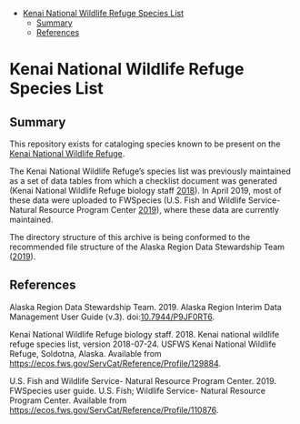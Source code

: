   - [Kenai National Wildlife Refuge Species
    List](#kenai-national-wildlife-refuge-species-list)
      - [Summary](#summary)
      - [References](#references)

# Kenai National Wildlife Refuge Species List

## Summary

This repository exists for cataloging species known to be present on the
[Kenai National Wildlife
Refuge](https://www.fws.gov/refuge/kenai/ "Kenai National Wildlife Refuge").

The Kenai National Wildlife Refuge’s species list was previously
maintained as a set of data tables from which a checklist document was
generated (Kenai National Wildlife Refuge biology staff
[2018](#ref-KenaiNWRbio2018)). In April 2019, most of these data were
uploaded to FWSpecies (U.S. Fish and Wildlife Service- Natural Resource
Program Center [2019](#ref-NRPC2019)), where these data are currently
maintained.

The directory structure of this archive is being conformed to the
recommended file structure of the Alaska Region Data Stewardship Team
([2019](#ref-Alaska_Region_Data_Stewardship_Team_2020)).

## References

<div id="refs" class="references">

<div id="ref-Alaska_Region_Data_Stewardship_Team_2020">

Alaska Region Data Stewardship Team. 2019. Alaska Region Interim Data
Management User Guide (v.3).
doi:[10.7944/P9JF0RT6](https://doi.org/10.7944/P9JF0RT6).

</div>

<div id="ref-KenaiNWRbio2018">

Kenai National Wildlife Refuge biology staff. 2018. Kenai national
wildlife refuge species list, version 2018-07-24. USFWS Kenai National
Wildlife Refuge, Soldotna, Alaska. Available from
<https://ecos.fws.gov/ServCat/Reference/Profile/129884>.

</div>

<div id="ref-NRPC2019">

U.S. Fish and Wildlife Service- Natural Resource Program Center. 2019.
FWSpecies user guide. U.S. Fish; Wildlife Service- Natural Resource
Program Center. Available from
<https://ecos.fws.gov/ServCat/Reference/Profile/110876>.

</div>

</div>
